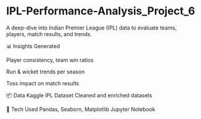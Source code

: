# IPL-Performance-Analysis_Project_6
A deep-dive into Indian Premier League (IPL) data to evaluate teams, players, match results, and trends.

📊 Insights Generated

Player consistency, team win ratios

Run & wicket trends per season

Toss impact on match results

📦 Data
Kaggle IPL Dataset
Cleaned and enriched datasets

🔧 Tech Used
Pandas, Seaborn, Matplotlib
Jupyter Notebook
